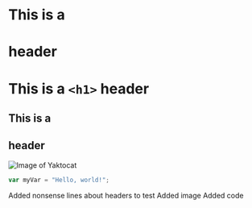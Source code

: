 # This is a <h1> header
# This is a `<h1>` header
## This is a <h2> header
![Image of Yaktocat](https://octodex.github.com/images/yaktocat.png)

``` javascript
var myVar = "Hello, world!";
```

Added nonsense lines about headers to test
Added image
Added code
